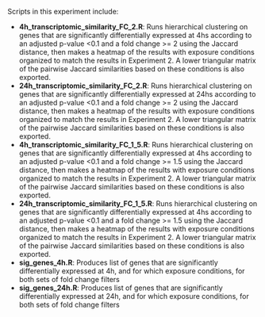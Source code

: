 Scripts in this experiment include:

- **4h_transcriptomic_similarity_FC_2.R**: Runs hierarchical clustering on genes that are significantly differentially expressed at 4hs according to an adjusted p-value <0.1 and a fold change >= 2 using the Jaccard distance, then makes a heatmap of the results with exposure conditions organized to match the results in Experiment 2. A lower triangular matrix of the pairwise Jaccard similarities based on these conditions is also exported.
- **24h_transcriptomic_similarity_FC_2.R**: Runs hierarchical clustering on genes that are significantly differentially expressed at 24hs according to an adjusted p-value <0.1 and a fold change >= 2 using the Jaccard distance, then makes a heatmap of the results with exposure conditions organized to match the results in Experiment 2. A lower triangular matrix of the pairwise Jaccard similarities based on these conditions is also exported.
- **4h_transcriptomic_similarity_FC_1_5.R**: Runs hierarchical clustering on genes that are significantly differentially expressed at 4hs according to an adjusted p-value <0.1 and a fold change >= 1.5 using the Jaccard distance, then makes a heatmap of the results with exposure conditions organized to match the results in Experiment 2. A lower triangular matrix of the pairwise Jaccard similarities based on these conditions is also exported.
- **24h_transcriptomic_similarity_FC_1_5.R**: Runs hierarchical clustering on genes that are significantly differentially expressed at 4hs according to an adjusted p-value <0.1 and a fold change >= 1.5 using the Jaccard distance, then makes a heatmap of the results with exposure conditions organized to match the results in Experiment 2. A lower triangular matrix of the pairwise Jaccard similarities based on these conditions is also exported.
- **sig_genes_4h.R**: Produces list of genes that are significantly differentially expressed at 4h, and for which exposure conditions, for both sets of fold change filters 
- **sig_genes_24h.R**: Produces list of genes that are significantly differentially expressed at 24h, and for which exposure conditions, for both sets of fold change filters
